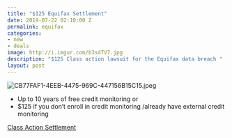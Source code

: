 ```yaml
---
title: "$125 Equifax Settlement"
date: 2019-07-22 02:10:00 Z
permalink: equifax
categories:
- new
- deals
image: http://i.imgur.com/b3sd7V7.jpg
description: "$125 Class action lawsuit for the Equifax data breach "
layout: post
---
```


![CB77FAF1-4EEB-4475-969C-447156B15C15.jpeg](/uploads/CB77FAF1-4EEB-4475-969C-447156B15C15.jpeg)

* Up to 10 years of free credit monitoring or
* $125 if you don’t enroll in credit monitoring /already have external credit monitoring 

[Class Action Settlement](https://www.ftc.gov/enforcement/cases-proceedings/refunds/equifax-data-breach-settlement)